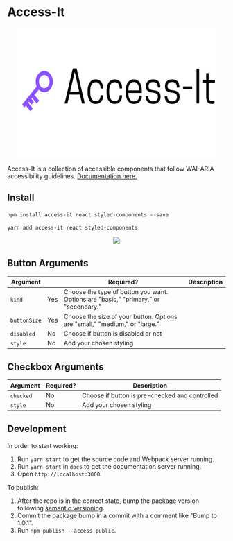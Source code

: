 # Access-It

<p align="center">
  <img width="460" height="300" src="./logo.svg">
</p>

Access-It is a collection of accessible components that follow WAI-ARIA accessibility guidelines. [Documentation here.](https://sandylcruz.github.io/access-it/)

## Install

```
npm install access-it react styled-components --save
```

```
yarn add access-it react styled-components
```

<p align="center">
<img src="https://user-images.githubusercontent.com/60662264/123731910-f33ee980-d84d-11eb-88b7-69151b5d552b.gif" />
</p>

## Button Arguments

| Argument     |     | Required?                                                                           | Description |
| ------------ | --- | ----------------------------------------------------------------------------------- | ----------- |
| `kind `      | Yes | Choose the type of button you want. Options are "basic," "primary," or "secondary." |
| `buttonSize` | Yes | Choose the size of your button. Options are "small," "medium," or "large."          |
| `disabled`   | No  | Choose if button is disabled or not                                                 |
| `style`      | No  | Add your chosen styling                                                             |

## Checkbox Arguments

| Argument   | Required? | Description                                    |
| ---------- | --------- | ---------------------------------------------- |
| `checked ` | No        | Choose if button is pre-checked and controlled |
| `style`    | No        | Add your chosen styling                        |

## Development

In order to start working:

1. Run `yarn start` to get the source code and Webpack server running.
2. Run `yarn start` in `docs` to get the documentation server running.
3. Open `http://localhost:3000`.

To publish:

1. After the repo is in the correct state, bump the package version following [semantic versioning](https://semver.org/).
2. Commit the package bump in a commit with a comment like "Bump to 1.0.1".
3. Run `npm publish --access public`.
